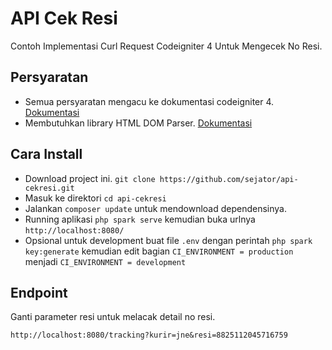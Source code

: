 # API Cek Resi

Contoh Implementasi Curl Request Codeigniter 4 Untuk Mengecek No Resi.

## Persyaratan
 - Semua persyaratan mengacu ke dokumentasi codeigniter 4. [Dokumentasi](https://codeigniter.com/user_guide/intro/requirements.html)
 - Membutuhkan library HTML DOM Parser. [Dokumentasi](https://github.com/paquettg/php-html-parser/blob/master/README.md)

## Cara Install
 - Download project ini. `git clone https://github.com/sejator/api-cekresi.git`
 - Masuk ke direktori `cd api-cekresi`
 - Jalankan `composer update` untuk mendownload dependensinya.
 - Running aplikasi `php spark serve` kemudian buka urlnya `http://localhost:8080/`
 - Opsional untuk development buat file `.env` dengan perintah `php spark key:generate` kemudian edit bagian `CI_ENVIRONMENT = production` menjadi `CI_ENVIRONMENT = development`

## Endpoint
Ganti parameter resi untuk melacak detail no resi.

`http://localhost:8080/tracking?kurir=jne&resi=8825112045716759`